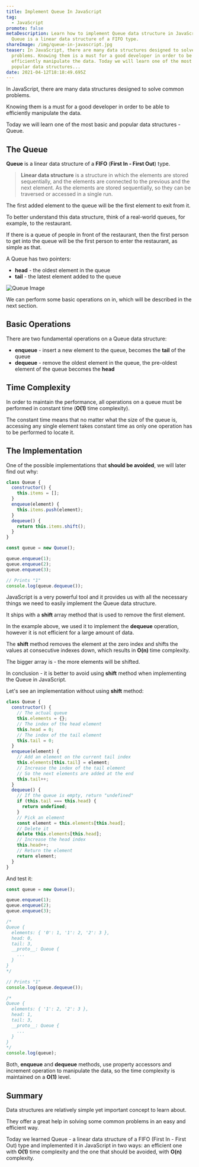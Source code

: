 ```yaml
---
title: Implement Queue In JavaScript
tag:
  - JavaScript
promote: false
metaDescription: Learn how to implement Queue data structure in JavaScript.
  Queue is a linear data structure of a FIFO type.
shareImage: /img/queue-in-javascript.jpg
teaser: In JavaScript, there are many data structures designed to solve common
  problems. Knowing them is a must for a good developer in order to be able to
  efficiently manipulate the data. Today we will learn one of the most basic and
  popular data structures...
date: 2021-04-12T18:18:49.695Z
---
```

In JavaScript, there are many data structures designed to solve common problems.

Knowing them is a must for a good developer in order to be able to efficiently manipulate the data.

Today we will learn one of the most basic and popular data structures - Queue.

## The Queue

**Queue** is a linear data structure of a **FIFO** (**First In - First Out**) type.

> **Linear data structure** is a structure in which the elements are stored sequentially, and the elements are connected to the previous and the next element. As the elements are stored sequentially, so they can be traversed or accessed in a single run.

The first added element to the queue will be the first element to exit from it.

To better understand this data structure, think of a real-world queues, for example, to the restaurant.

If there is a queue of people in front of the restaurant, then the first person to get into the queue will be the first person to enter the restaurant, as simple as that.

A Queue has two pointers:

* **head** - the oldest element in the queue
* **tail** - the latest element added to the queue

![Queue Image](/img/screenshot-2021-04-11-at-21.43.17.png "Queue Image")

We can perform some basic operations on in, which will be described in the next section.

## Basic Operations

There are two fundamental operations on a Queue data structure:

* **enqueue** - insert a new element to the queue, becomes the **tail** of the queue
* **dequeue** - remove the oldest element in the queue, the pre-oldest element of the queue becomes the **head**

## Time Complexity

In order to maintain the performance, all operations on a queue must be performed in constant time (**O(1)** time complexity).

The constant time means that no matter what the size of the queue is, accessing any single element takes constant time as only one operation has to be performed to locate it.

## The Implementation

One of the possible implementations that **should be avoided**, we will later find out why:

```javascript
class Queue {
  constructor() {
    this.items = [];
  }
  enqueue(element) {
    this.items.push(element);
  }
  dequeue() {
    return this.items.shift();
  }
}

const queue = new Queue();

queue.enqueue(1);
queue.enqueue(2);
queue.enqueue(3);

// Prints "1"
console.log(queue.dequeue());
```

JavaScript is a very powerful tool and it provides us with all the necessary things we need to easily implement the Queue data structure.

It ships with a **shift** array method that is used to remove the first element.

In the example above, we used it to implement the **dequeue** operation, however it is not efficient for a large amount of data.

The **shift** method removes the element at the zero index and shifts the values at consecutive indexes down, which results in **O(n)** time complexity.

The bigger array is - the more elements will be shifted.

In conclusion - it is better to avoid using **shift** method when implementing the Queue in JavaScript.

Let's see an implementation without using **shift** method:

```javascript
class Queue {
  constructor() {
    // The actual queue
    this.elements = {};
    // The index of the head element
    this.head = 0;
    // The index of the tail element
    this.tail = 0;
  }
  enqueue(element) {
    // Add an element on the current tail index
    this.elements[this.tail] = element;
    // Increase the index of the tail element
    // So the next elements are added at the end
    this.tail++;
  }
  dequeue() {
    // If the queue is empty, return "undefined"
    if (this.tail === this.head) {
      return undefined;
    }
    // Pick an element
    const element = this.elements[this.head];
    // Delete it
    delete this.elements[this.head];
    // Increase the head index
    this.head++;
    // Return the element
    return element;
  }
}
```

And test it:

```javascript
const queue = new Queue();

queue.enqueue(1);
queue.enqueue(2);
queue.enqueue(3);

/* 
Queue {
  elements: { '0': 1, '1': 2, '2': 3 },
  head: 0,
  tail: 3,
  __proto__: Queue {
    ...
  }
}
*/

// Prints "1"
console.log(queue.dequeue());

/* 
Queue {
  elements: { '1': 2, '2': 3 },
  head: 1,
  tail: 3,
  __proto__: Queue {
    ...
  }
}
*/
console.log(queue);
```

Both, **enqueue** and **dequeue** methods, use property accessors and increment operation to manipulate the data, so the time complexity is maintained on a **O(1)** level.

## Summary

Data structures are relatively simple yet important concept to learn about.

They offer a great help in solving some common problems in an easy and efficient way.

Today we learned Queue - a linear data structure of a FIFO (First In - First Out) type and implemented it in JavaScript in two ways: an efficient one with **O(1)** time complexity and the one that should be avoided, with **O(n)** complexity.